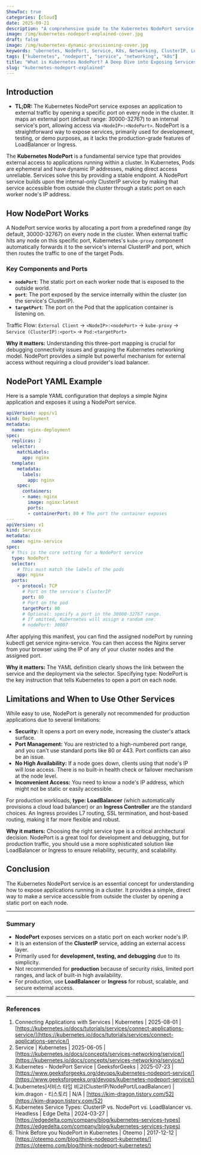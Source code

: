 ```yaml
---
ShowToc: true
categories: [cloud]
date: 2025-09-21
description: "A comprehensive guide to the Kubernetes NodePort service. Learn what NodePort is, how "
image: /img/kubernetes-nodeport-explained-cover.jpg
draft: false
image: /img/kubernetes-dynamic-provisioning-cover.jpg
keywords: "ubernetes, NodePort, Service, K8s, Networking, ClusterIP, LoadBalancer"
tags: ["kubernetes", "nodeport", "service", "networking", "k8s"]
title: "What is Kubernetes NodePort? A Deep Dive into Exposing Services"
slug: "kubernetes-nodeport-explained"
---
```


## Introduction
- **TL;DR:** The Kubernetes NodePort service exposes an application to external traffic by opening a specific port on every node in the cluster. It maps an external port (default range: 30000-32767) to an internal service's port, allowing access via `<NodeIP>:<NodePort>`. NodePort is a straightforward way to expose services, primarily used for development, testing, or demo purposes, as it lacks the production-grade features of LoadBalancer or Ingress.

The **Kubernetes NodePort** is a fundamental service type that provides external access to applications running within a cluster. In Kubernetes, Pods are ephemeral and have dynamic IP addresses, making direct access unreliable. Services solve this by providing a stable endpoint. A NodePort service builds upon the internal-only ClusterIP service by making that service accessible from outside the cluster through a static port on each worker node's IP address.

## How NodePort Works
A NodePort service works by allocating a port from a predefined range (by default, 30000-32767) on every node in the cluster. When external traffic hits any node on this specific port, Kubernetes's `kube-proxy` component automatically forwards it to the service's internal ClusterIP and port, which then routes the traffic to one of the target Pods.

### Key Components and Ports
* **`nodePort`**: The static port on each worker node that is exposed to the outside world.
* **`port`**: The port exposed by the service internally within the cluster (on the service's ClusterIP).
* **`targetPort`**: The port on the Pod that the application container is listening on.

Traffic Flow: `External Client` -> `<NodeIP>:<nodePort>` -> `kube-proxy` -> `Service (ClusterIP):<port>` -> `Pod:<targetPort>`

**Why it matters:** Understanding this three-port mapping is crucial for debugging connectivity issues and grasping the Kubernetes networking model. NodePort provides a simple but powerful mechanism for external access without requiring a cloud provider's load balancer.

## NodePort YAML Example
Here is a sample YAML configuration that deploys a simple Nginx application and exposes it using a NodePort service.

```yaml
apiVersion: apps/v1
kind: Deployment
metadata:
  name: nginx-deployment
spec:
  replicas: 2
  selector:
    matchLabels:
      app: nginx
  template:
    metadata:
      labels:
        app: nginx
    spec:
      containers:
      - name: nginx
        image: nginx:latest
        ports:
        - containerPort: 80 # The port the container exposes
---
apiVersion: v1
kind: Service
metadata:
  name: nginx-service
spec:
  # This is the core setting for a NodePort service
  type: NodePort
  selector:
    # This must match the labels of the pods
    app: nginx
  ports:
    - protocol: TCP
      # Port on the service's ClusterIP
      port: 80
      # Port on the pod
      targetPort: 80
      # Optional: specify a port in the 30000-32767 range.
      # If omitted, Kubernetes will assign a random one.
      # nodePort: 30007
````

After applying this manifest, you can find the assigned nodePort by running kubectl get service nginx-service. You can then access the Nginx server from your browser using the IP of any of your cluster nodes and the assigned port.

**Why it matters:** The YAML definition clearly shows the link between the service and the deployment via the selector. Specifying type: NodePort is the key instruction that tells Kubernetes to open a port on each node.

## Limitations and When to Use Other Services

While easy to use, NodePort is generally not recommended for production applications due to several limitations:

-   **Security:** It opens a port on every node, increasing the cluster's attack surface.
-   **Port Management:** You are restricted to a high-numbered port range, and you can't use standard ports like 80 or 443. Port conflicts can also be an issue.
-   **No High Availability:** If a node goes down, clients using that node's IP will lose access. There is no built-in health check or failover mechanism at the node level.
-   **Inconvenient Access:** You need to know a node's IP address, which might not be static or easily accessible.

For production workloads, **type: LoadBalancer** (which automatically provisions a cloud load balancer) or an **Ingress Controller** are the standard choices. An Ingress provides L7 routing, SSL termination, and host-based routing, making it far more flexible and robust.

**Why it matters:** Choosing the right service type is a critical architectural decision. NodePort is a great tool for development and debugging, but for production traffic, you should use a more sophisticated solution like LoadBalancer or Ingress to ensure reliability, security, and scalability.

## Conclusion

The Kubernetes NodePort service is an essential concept for understanding how to expose applications running in a cluster. It provides a simple, direct way to make a service accessible from outside the cluster by opening a static port on each node.

---

### Summary

-   **NodePort** exposes services on a static port on each worker node's IP.
-   It is an extension of the **ClusterIP** service, adding an external access layer.
-   Primarily used for **development, testing, and debugging** due to its simplicity.
-   Not recommended for **production** because of security risks, limited port ranges, and lack of built-in high availability.
-   For production, use **LoadBalancer** or **Ingress** for robust, scalable, and secure external access.

---

### References

1.  Connecting Applications with Services | Kubernetes | 2025-08-01 | [https://kubernetes.io/docs/tutorials/services/connect-applications-service/](https://kubernetes.io/docs/tutorials/services/connect-applications-service/)
2.  Service | Kubernetes | 2025-06-05 | [https://kubernetes.io/docs/concepts/services-networking/service/](https://kubernetes.io/docs/concepts/services-networking/service/)
3.  Kubernetes - NodePort Service | GeeksforGeeks | 2025-07-23 | [https://www.geeksforgeeks.org/devops/kubernetes-nodeport-service/](https://www.geeksforgeeks.org/devops/kubernetes-nodeport-service/)
4.  \[kubernetes\]서비스 타입 비교(ClusterIP/NodePort/LoadBalancer) | kim.dragon - 티스토리 | N/A | [https://kim-dragon.tistory.com/52](https://kim-dragon.tistory.com/52)
5.  Kubernetes Service Types: ClusterIP vs. NodePort vs. LoadBalancer vs. Headless | Edge Delta | 2024-03-27 | [https://edgedelta.com/company/blog/kubernetes-services-types](https://edgedelta.com/company/blog/kubernetes-services-types)
6.  Think Before you NodePort in Kubernetes | Oteemo | 2017-12-12 | [https://oteemo.com/blog/think-nodeport-kubernetes/](https://oteemo.com/blog/think-nodeport-kubernetes/)